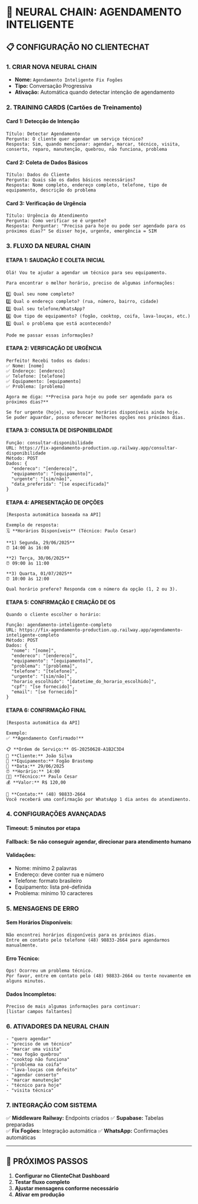 # 🤖 NEURAL CHAIN: AGENDAMENTO INTELIGENTE

## 📋 **CONFIGURAÇÃO NO CLIENTECHAT**

### **1. CRIAR NOVA NEURAL CHAIN**
- **Nome:** `Agendamento Inteligente Fix Fogões`
- **Tipo:** Conversação Progressiva
- **Ativação:** Automática quando detectar intenção de agendamento

### **2. TRAINING CARDS (Cartões de Treinamento)**

#### **Card 1: Detecção de Intenção**
```
Título: Detectar Agendamento
Pergunta: O cliente quer agendar um serviço técnico?
Resposta: Sim, quando mencionar: agendar, marcar, técnico, visita, conserto, reparo, manutenção, quebrou, não funciona, problema
```

#### **Card 2: Coleta de Dados Básicos**
```
Título: Dados do Cliente
Pergunta: Quais são os dados básicos necessários?
Resposta: Nome completo, endereço completo, telefone, tipo de equipamento, descrição do problema
```

#### **Card 3: Verificação de Urgência**
```
Título: Urgência do Atendimento
Pergunta: Como verificar se é urgente?
Resposta: Perguntar: "Precisa para hoje ou pode ser agendado para os próximos dias?" Se disser hoje, urgente, emergência = SIM
```

### **3. FLUXO DA NEURAL CHAIN**

#### **ETAPA 1: SAUDAÇÃO E COLETA INICIAL**
```
Olá! Vou te ajudar a agendar um técnico para seu equipamento. 

Para encontrar o melhor horário, preciso de algumas informações:

1️⃣ Qual seu nome completo?
2️⃣ Qual o endereço completo? (rua, número, bairro, cidade)
3️⃣ Qual seu telefone/WhatsApp?
4️⃣ Que tipo de equipamento? (fogão, cooktop, coifa, lava-louças, etc.)
5️⃣ Qual o problema que está acontecendo?

Pode me passar essas informações?
```

#### **ETAPA 2: VERIFICAÇÃO DE URGÊNCIA**
```
Perfeito! Recebi todos os dados:
✅ Nome: [nome]
✅ Endereço: [endereco]  
✅ Telefone: [telefone]
✅ Equipamento: [equipamento]
✅ Problema: [problema]

Agora me diga: **Precisa para hoje ou pode ser agendado para os próximos dias?**

Se for urgente (hoje), vou buscar horários disponíveis ainda hoje.
Se puder aguardar, posso oferecer melhores opções nos próximos dias.
```

#### **ETAPA 3: CONSULTA DE DISPONIBILIDADE**
```
Função: consultar-disponibilidade
URL: https://fix-agendamento-production.up.railway.app/consultar-disponibilidade
Método: POST
Dados: {
  "endereco": "[endereco]",
  "equipamento": "[equipamento]", 
  "urgente": "[sim/não]",
  "data_preferida": "[se especificada]"
}
```

#### **ETAPA 4: APRESENTAÇÃO DE OPÇÕES**
```
[Resposta automática baseada na API]

Exemplo de resposta:
🗓️ **Horários Disponíveis** (Técnico: Paulo Cesar)

**1) Segunda, 29/06/2025**
⏰ 14:00 às 16:00

**2) Terça, 30/06/2025** 
⏰ 09:00 às 11:00

**3) Quarta, 01/07/2025**
⏰ 10:00 às 12:00

Qual horário prefere? Responda com o número da opção (1, 2 ou 3).
```

#### **ETAPA 5: CONFIRMAÇÃO E CRIAÇÃO DE OS**
```
Quando o cliente escolher o horário:

Função: agendamento-inteligente-completo
URL: https://fix-agendamento-production.up.railway.app/agendamento-inteligente-completo
Método: POST
Dados: {
  "nome": "[nome]",
  "endereco": "[endereco]",
  "equipamento": "[equipamento]",
  "problema": "[problema]",
  "telefone": "[telefone]",
  "urgente": "[sim/não]",
  "horario_escolhido": "[datetime_do_horario_escolhido]",
  "cpf": "[se fornecido]",
  "email": "[se fornecido]"
}
```

#### **ETAPA 6: CONFIRMAÇÃO FINAL**
```
[Resposta automática da API]

Exemplo:
✅ **Agendamento Confirmado!**

📋 **Ordem de Serviço:** OS-20250628-A1B2C3D4
👤 **Cliente:** João Silva
🔧 **Equipamento:** Fogão Brastemp
📅 **Data:** 29/06/2025
⏰ **Horário:** 14:00
👨‍🔧 **Técnico:** Paulo Cesar
💰 **Valor:** R$ 120,00

📱 **Contato:** (48) 98833-2664
Você receberá uma confirmação por WhatsApp 1 dia antes do atendimento.
```

### **4. CONFIGURAÇÕES AVANÇADAS**

#### **Timeout:** 5 minutos por etapa
#### **Fallback:** Se não conseguir agendar, direcionar para atendimento humano
#### **Validações:**
- Nome: mínimo 2 palavras
- Endereço: deve conter rua e número
- Telefone: formato brasileiro
- Equipamento: lista pré-definida
- Problema: mínimo 10 caracteres

### **5. MENSAGENS DE ERRO**

#### **Sem Horários Disponíveis:**
```
Não encontrei horários disponíveis para os próximos dias. 
Entre em contato pelo telefone (48) 98833-2664 para agendarmos manualmente.
```

#### **Erro Técnico:**
```
Ops! Ocorreu um problema técnico. 
Por favor, entre em contato pelo (48) 98833-2664 ou tente novamente em alguns minutos.
```

#### **Dados Incompletos:**
```
Preciso de mais algumas informações para continuar:
[listar campos faltantes]
```

### **6. ATIVADORES DA NEURAL CHAIN**

```
- "quero agendar"
- "preciso de um técnico"
- "marcar uma visita"
- "meu fogão quebrou"
- "cooktop não funciona"
- "problema na coifa"
- "lava-louças com defeito"
- "agendar conserto"
- "marcar manutenção"
- "técnico para hoje"
- "visita técnica"
```

### **7. INTEGRAÇÃO COM SISTEMA**

✅ **Middleware Railway:** Endpoints criados
✅ **Supabase:** Tabelas preparadas  
✅ **Fix Fogões:** Integração automática
✅ **WhatsApp:** Confirmações automáticas

---

## 🚀 **PRÓXIMOS PASSOS**

1. **Configurar no ClienteChat Dashboard**
2. **Testar fluxo completo**
3. **Ajustar mensagens conforme necessário**
4. **Ativar em produção**
